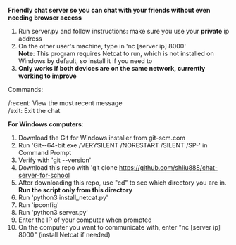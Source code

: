 **Friendly chat server so you can chat with your friends without even needing browser access**

1. Run server.py and follow instructions: make sure you use your **private** ip address
2. On the other user's machine, type in 'nc [server ip] 8000'    
**Note**: This program requires Netcat to run, which is not installed on Windows by default, so install it if you need to     
4. **Only works if both devices are on the same network, currently working to improve**

Commands:

/recent: View the most recent message        
/exit: Exit the chat

**For Windows computers**:    

1. Download the Git for Windows installer from git-scm.com         
2. Run 'Git-<version>-64-bit.exe /VERYSILENT /NORESTART /SILENT /SP-' in Command Prompt      
3. Verify with 'git --version'
4. Download this repo with 'git clone https://github.com/shliu888/chat-server-for-school           
5. After downloading this repo, use "cd" to see which directory you are in. **Run the script only from this directory**     
6. Run 'python3 install_netcat.py'
7. Run 'ipconfig' 
8. Run 'python3 server.py'      
9. Enter the IP of your computer when prompted         
10. On the computer you want to communicate with, enter "nc [server ip] 8000" (install Netcat if needed)      
